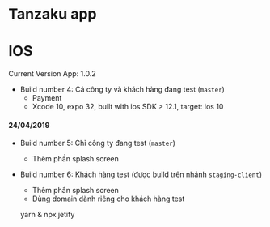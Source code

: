 # Tanzaku app

# IOS
Current Version App: 1.0.2
  + Build number 4: Cả công ty và khách hàng đang test (`master`)
    - Payment
    - Xcode 10, expo 32, built with ios SDK > 12.1, target: ios 10
#### 24/04/2019
  + Build number 5: Chỉ công ty đang test (`master`)
    - Thêm phần splash screen
  + Build number 6: Khách hàng test (được build trên nhánh `staging-client`)
    - Thêm phần splash screen
    - Dùng domain dành riêng cho khách hàng test


    yarn & npx jetify